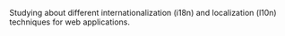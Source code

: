 Studying about different internationalization (i18n) and localization (l10n) techniques for web applications.